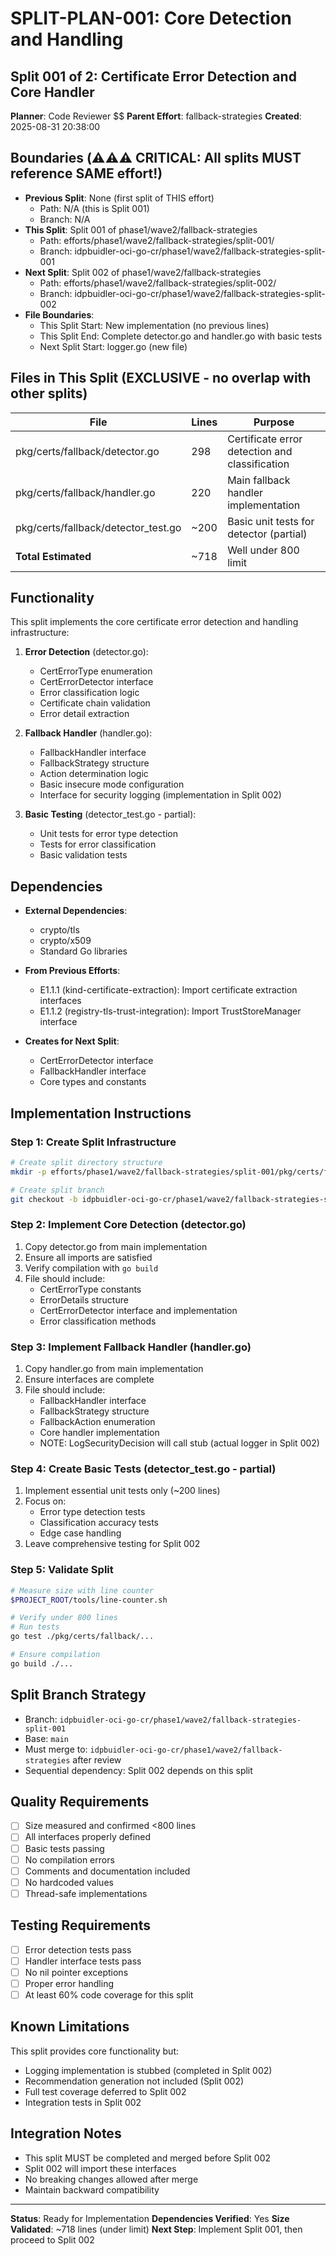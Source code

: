 # SPLIT-PLAN-001: Core Detection and Handling

## Split 001 of 2: Certificate Error Detection and Core Handler
**Planner**: Code Reviewer $$
**Parent Effort**: fallback-strategies
**Created**: 2025-08-31 20:38:00

<!-- ⚠️ ORCHESTRATOR METADATA PLACEHOLDER - DO NOT REMOVE ⚠️ -->
<!-- The orchestrator will add infrastructure metadata below: -->
<!-- WORKING_DIRECTORY, BRANCH, REMOTE, BASE_BRANCH, etc. -->
<!-- SW Engineers MUST read this metadata to navigate to the correct directory -->
<!-- END PLACEHOLDER -->

## Boundaries (⚠️⚠️⚠️ CRITICAL: All splits MUST reference SAME effort!)
- **Previous Split**: None (first split of THIS effort)
  - Path: N/A (this is Split 001)
  - Branch: N/A
- **This Split**: Split 001 of phase1/wave2/fallback-strategies
  - Path: efforts/phase1/wave2/fallback-strategies/split-001/
  - Branch: idpbuidler-oci-go-cr/phase1/wave2/fallback-strategies-split-001
- **Next Split**: Split 002 of phase1/wave2/fallback-strategies
  - Path: efforts/phase1/wave2/fallback-strategies/split-002/
  - Branch: idpbuidler-oci-go-cr/phase1/wave2/fallback-strategies-split-002
- **File Boundaries**:
  - This Split Start: New implementation (no previous lines)
  - This Split End: Complete detector.go and handler.go with basic tests
  - Next Split Start: logger.go (new file)

## Files in This Split (EXCLUSIVE - no overlap with other splits)
| File | Lines | Purpose |
|------|-------|---------|
| pkg/certs/fallback/detector.go | 298 | Certificate error detection and classification |
| pkg/certs/fallback/handler.go | 220 | Main fallback handler implementation |
| pkg/certs/fallback/detector_test.go | ~200 | Basic unit tests for detector (partial) |
| **Total Estimated** | ~718 | Well under 800 limit |

## Functionality
This split implements the core certificate error detection and handling infrastructure:

1. **Error Detection** (detector.go):
   - CertErrorType enumeration
   - CertErrorDetector interface
   - Error classification logic
   - Certificate chain validation
   - Error detail extraction

2. **Fallback Handler** (handler.go):
   - FallbackHandler interface
   - FallbackStrategy structure
   - Action determination logic
   - Basic insecure mode configuration
   - Interface for security logging (implementation in Split 002)

3. **Basic Testing** (detector_test.go - partial):
   - Unit tests for error type detection
   - Tests for error classification
   - Basic validation tests

## Dependencies
- **External Dependencies**:
  - crypto/tls
  - crypto/x509
  - Standard Go libraries

- **From Previous Efforts**:
  - E1.1.1 (kind-certificate-extraction): Import certificate extraction interfaces
  - E1.1.2 (registry-tls-trust-integration): Import TrustStoreManager interface

- **Creates for Next Split**:
  - CertErrorDetector interface
  - FallbackHandler interface
  - Core types and constants

## Implementation Instructions

### Step 1: Create Split Infrastructure
```bash
# Create split directory structure
mkdir -p efforts/phase1/wave2/fallback-strategies/split-001/pkg/certs/fallback

# Create split branch
git checkout -b idpbuidler-oci-go-cr/phase1/wave2/fallback-strategies-split-001
```

### Step 2: Implement Core Detection (detector.go)
1. Copy detector.go from main implementation
2. Ensure all imports are satisfied
3. Verify compilation with `go build`
4. File should include:
   - CertErrorType constants
   - ErrorDetails structure
   - CertErrorDetector interface and implementation
   - Error classification methods

### Step 3: Implement Fallback Handler (handler.go)
1. Copy handler.go from main implementation
2. Ensure interfaces are complete
3. File should include:
   - FallbackHandler interface
   - FallbackStrategy structure
   - FallbackAction enumeration
   - Core handler implementation
   - NOTE: LogSecurityDecision will call stub (actual logger in Split 002)

### Step 4: Create Basic Tests (detector_test.go - partial)
1. Implement essential unit tests only (~200 lines)
2. Focus on:
   - Error type detection tests
   - Classification accuracy tests
   - Edge case handling
3. Leave comprehensive testing for Split 002

### Step 5: Validate Split
```bash
# Measure size with line counter
$PROJECT_ROOT/tools/line-counter.sh

# Verify under 800 lines
# Run tests
go test ./pkg/certs/fallback/...

# Ensure compilation
go build ./...
```

## Split Branch Strategy
- Branch: `idpbuidler-oci-go-cr/phase1/wave2/fallback-strategies-split-001`
- Base: `main`
- Must merge to: `idpbuidler-oci-go-cr/phase1/wave2/fallback-strategies` after review
- Sequential dependency: Split 002 depends on this split

## Quality Requirements
- [ ] Size measured and confirmed <800 lines
- [ ] All interfaces properly defined
- [ ] Basic tests passing
- [ ] No compilation errors
- [ ] Comments and documentation included
- [ ] No hardcoded values
- [ ] Thread-safe implementations

## Testing Requirements
- [ ] Error detection tests pass
- [ ] Handler interface tests pass
- [ ] No nil pointer exceptions
- [ ] Proper error handling
- [ ] At least 60% code coverage for this split

## Known Limitations
This split provides core functionality but:
- Logging implementation is stubbed (completed in Split 002)
- Recommendation generation not included (Split 002)
- Full test coverage deferred to Split 002
- Integration tests in Split 002

## Integration Notes
- This split MUST be completed and merged before Split 002
- Split 002 will import these interfaces
- No breaking changes allowed after merge
- Maintain backward compatibility

---

**Status**: Ready for Implementation
**Dependencies Verified**: Yes
**Size Validated**: ~718 lines (under limit)
**Next Step**: Implement Split 001, then proceed to Split 002